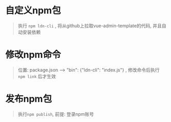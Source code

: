 # 自定义npm包
> 执行 `npm ldn-cli` , 将从github上拉取vue-admin-template的代码, 并且自动安装依赖

# 修改npm命令
> 位置: package.json --> "bin": {"ldn-cli": "index.js"} , 修改命令后执行 `npm link` 后才生效

# 发布npm包
> 执行`npm publish`, 前提: 登录npm账号